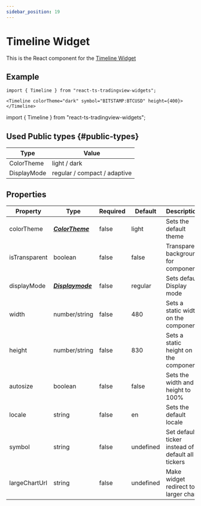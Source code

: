 ```yaml
---
sidebar_position: 19
---
```


# Timeline Widget

This is the React component for the [Timeline Widget](https://www.tradingview.com/widget/timeline/)

## Example

```
import { Timeline } from "react-ts-tradingview-widgets";

<Timeline colorTheme="dark" symbol="BITSTAMP:BTCUSD" height={400}></Timeline>
```

import { Timeline } from "react-ts-tradingview-widgets";

<Timeline colorTheme="dark" symbol="BITSTAMP:BTCUSD" height={400}></Timeline>

## Used Public types {#public-types}

| Type        | Value                        |
| ----------- | ---------------------------- |
| ColorTheme  | light / dark                 |
| DisplayMode | regular / compact / adaptive |

## Properties

| Property      | Type                               | Required | Default   | Description                                       |
| ------------- | ---------------------------------- | -------- | --------- | ------------------------------------------------- |
| colorTheme    | [_**ColorTheme**_](#public-types)  | false    | light     | Sets the default theme                            |
| isTransparent | boolean                            | false    | false     | Transparent background for component              |
| displayMode   | [_**Displaymode**_](#public-types) | false    | regular   | Sets default Display mode                         |
| width         | number/string                      | false    | 480       | Sets a static width on the component              |
| height        | number/string                      | false    | 830       | Sets a static height on the component             |
| autosize      | boolean                            | false    | false     | Sets the width and height to 100%                 |
| locale        | string                             | false    | en        | Sets the default locale                           |
| symbol        | string                             | false    | undefined | Set default ticker instead of default all tickers |
| largeChartUrl | string                             | false    | undefined | Make widget redirect to larger chart              |

